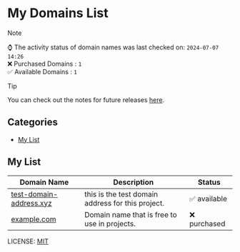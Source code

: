 # My Domains List

> [!NOTE]  
> ⌚ The activity status of domain names was last checked on: `2024-07-07 14:26`   
> ❌ Purchased Domains : `1`    
> ✅ Available Domains : `1`

> [!TIP]  
> You can check out the notes for future releases [here](notes.md).

## Categories

- [My List](#my-list)
## My List
| Domain Name | Description | Status |
|-------------|-------------|--------|
| <a href="https://whois.com/whois/test-domain-address.xyz" target="_blank">test-domain-address.xyz</a> | this is the test domain address for this project. | ✅ available |
| <a href="https://whois.com/whois/example.com" target="_blank">example.com</a> | Domain name that is free to use in projects. | ❌ purchased |


LICENSE: [MIT](LICENSE)
